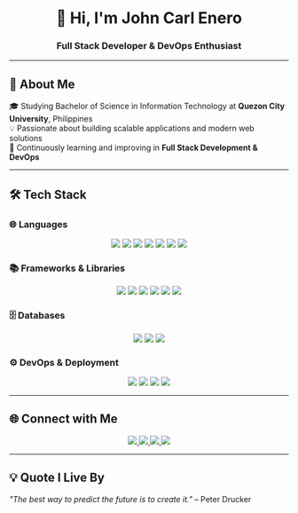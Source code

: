 <!-- Banner / Intro -->
<h1 align="center">👋 Hi, I'm John Carl Enero</h1>
<h3 align="center">Full Stack Developer & DevOps Enthusiast</h3>

---

## 🚀 About Me  

🎓 Studying Bachelor of Science in Information Technology at **Quezon City University**, Philippines  
💡 Passionate about building scalable applications and modern web solutions  
🌱 Continuously learning and improving in **Full Stack Development & DevOps**  

---

## 🛠️ Tech Stack  

### 🌐 Languages  
<p align="center">
  <img src="https://img.shields.io/badge/JavaScript-F7DF1E?style=for-the-badge&logo=javascript&logoColor=black"/>
  <img src="https://img.shields.io/badge/Python-3776AB?style=for-the-badge&logo=python&logoColor=white"/>
  <img src="https://img.shields.io/badge/Java-ED8B00?style=for-the-badge&logo=openjdk&logoColor=white"/>
  <img src="https://img.shields.io/badge/HTML5-E34F26?style=for-the-badge&logo=html5&logoColor=white"/>
  <img src="https://img.shields.io/badge/CSS3-1572B6?style=for-the-badge&logo=css3&logoColor=white"/>
  <img src="https://img.shields.io/badge/PHP-777BB4?style=for-the-badge&logo=php&logoColor=white"/>
  <img src="https://img.shields.io/badge/VB.NET-5C2D91?style=for-the-badge&logo=dotnet&logoColor=white"/>
</p>

### 📚 Frameworks & Libraries  
<p align="center">
  <img src="https://img.shields.io/badge/React-20232A?style=for-the-badge&logo=react&logoColor=61DAFB"/>
  <img src="https://img.shields.io/badge/Express.js-000000?style=for-the-badge&logo=express&logoColor=white"/>
  <img src="https://img.shields.io/badge/Node.js-43853D?style=for-the-badge&logo=node.js&logoColor=white"/>
  <img src="https://img.shields.io/badge/Tailwind_CSS-38B2AC?style=for-the-badge&logo=tailwind-css&logoColor=white"/>
  <img src="https://img.shields.io/badge/Three.js-000000?style=for-the-badge&logo=three.js&logoColor=white"/>
  <img src="https://img.shields.io/badge/Firebase-FFCA28?style=for-the-badge&logo=firebase&logoColor=black"/>
</p>

### 🗄️ Databases  
<p align="center">
  <img src="https://img.shields.io/badge/MongoDB-4EA94B?style=for-the-badge&logo=mongodb&logoColor=white"/>
  <img src="https://img.shields.io/badge/MySQL-005C84?style=for-the-badge&logo=mysql&logoColor=white"/>
  <img src="https://img.shields.io/badge/OracleDB-F80000?style=for-the-badge&logo=oracle&logoColor=white"/>
</p>

### ⚙️ DevOps & Deployment  
<p align="center">
  <img src="https://img.shields.io/badge/Git-F05032?style=for-the-badge&logo=git&logoColor=white"/>
  <img src="https://img.shields.io/badge/GitHub-181717?style=for-the-badge&logo=github&logoColor=white"/>
  <img src="https://img.shields.io/badge/Docker-2496ED?style=for-the-badge&logo=docker&logoColor=white"/>
  <img src="https://img.shields.io/badge/Vercel-000000?style=for-the-badge&logo=vercel&logoColor=white"/>
</p>

---

## 🌐 Connect with Me  

<p align="center">
    <a href="https://www.linkedin.com/in/jcenero/">
    <img src="https://img.shields.io/badge/LinkedIn-0A66C2?style=for-the-badge&logo=linkedin&logoColor=white"/>
  </a>
  <a href="https://www.facebook.com/johncarlenero7">
    <img src="https://img.shields.io/badge/Facebook-1877F2?style=for-the-badge&logo=facebook&logoColor=white"/>
  </a>
  <a href="https://x.com/JCarlEnero">
    <img src="https://img.shields.io/badge/Twitter(X)-000000?style=for-the-badge&logo=x&logoColor=white"/>
  </a>
<a href="https://monkeytype.com/profile/JCEnero">
  <img src="https://img.shields.io/badge/Monkeytype%20Test-FF6F00?style=for-the-badge&logo=keyboard&logoColor=white"/>
</a>


</p>

---

## 💡 Quote I Live By  
*"The best way to predict the future is to create it."* – Peter Drucker  
